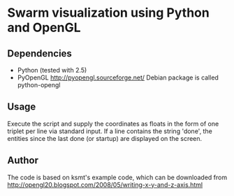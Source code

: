 Swarm visualization using Python and OpenGL
===========================================

Dependencies
------------
 * Python (tested with 2.5)
 * PyOpenGL http://pyopengl.sourceforge.net/ Debian package is called python-opengl

Usage
-----
Execute the script and supply the coordinates as floats in the form of one triplet per line via standard input. If a line contains the string 'done', the entities since the last done (or startup) are displayed on the screen.

Author
------
The code is based on ksmt's example code, which can be downloaded from http://opengl20.blogspot.com/2008/05/writing-x-y-and-z-axis.html
